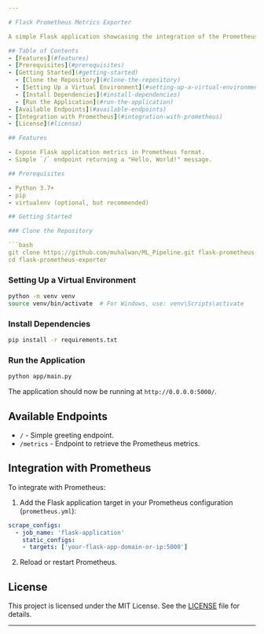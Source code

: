```yaml
---

# Flask Prometheus Metrics Exporter

A simple Flask application showcasing the integration of the Prometheus metrics exporter. This application exposes basic performance metrics, which can be easily scraped by a Prometheus instance for monitoring purposes.

## Table of Contents
- [Features](#features)
- [Prerequisites](#prerequisites)
- [Getting Started](#getting-started)
  - [Clone the Repository](#clone-the-repository)
  - [Setting Up a Virtual Environment](#setting-up-a-virtual-environment)
  - [Install Dependencies](#install-dependencies)
  - [Run the Application](#run-the-application)
- [Available Endpoints](#available-endpoints)
- [Integration with Prometheus](#integration-with-prometheus)
- [License](#license)

## Features

- Expose Flask application metrics in Prometheus format.
- Simple `/` endpoint returning a "Hello, World!" message.

## Prerequisites

- Python 3.7+
- pip
- virtualenv (optional, but recommended)

## Getting Started

### Clone the Repository

```bash
git clone https://github.com/muhalwan/ML_Pipeline.git flask-prometheus-exporter
cd flask-prometheus-exporter
```

### Setting Up a Virtual Environment

```bash
python -m venv venv
source venv/bin/activate  # For Windows, use: venv\Scripts\activate
```

### Install Dependencies

```bash
pip install -r requirements.txt
```

### Run the Application

```bash
python app/main.py
```

The application should now be running at `http://0.0.0.0:5000/`.

## Available Endpoints

- `/` - Simple greeting endpoint.
- `/metrics` - Endpoint to retrieve the Prometheus metrics.

## Integration with Prometheus

To integrate with Prometheus:

1. Add the Flask application target in your Prometheus configuration (`prometheus.yml`):

```yaml
scrape_configs:
  - job_name: 'flask-application'
    static_configs:
    - targets: ['your-flask-app-domain-or-ip:5000']
```

2. Reload or restart Prometheus.

## License

This project is licensed under the MIT License. See the [LICENSE](LICENSE) file for details.

---
```

